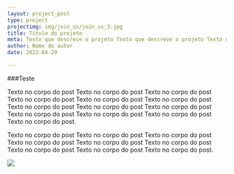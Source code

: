 ```yaml
---
layout: project_post
type: project
projectimg: img/join_us/join_us_3.jpg
title: Título do projeto
meta: Texto que descreve o projeto Texto que descreve o projeto Texto que descreve o projeto Texto que descreve o projeto Texto que descreve o projeto Texto que descreve o projeto Texto que descreve o projeto Texto que descreve o projeto Texto que descreve o projeto Texto que descreve o projeto Texto que descreve o projeto Texto que descreve o projeto.
author: Nome do autor
date: 2022-04-29

---
```



###Teste



Texto no corpo do post Texto no corpo do post Texto no corpo do post Texto no corpo do post Texto no corpo do post Texto no corpo do post Texto no corpo do post Texto no corpo do post Texto no corpo do post Texto no corpo do post Texto no corpo do post Texto no corpo do post Texto no corpo do post.



Texto no corpo do post Texto no corpo do post Texto no corpo do post Texto no corpo do post Texto no corpo do post Texto no corpo do post Texto no corpo do post Texto no corpo do post Texto no corpo do post.



<img src="{{site.baseurl}}{{ site.url }}/img/join_us/join_us_2.jpg">
